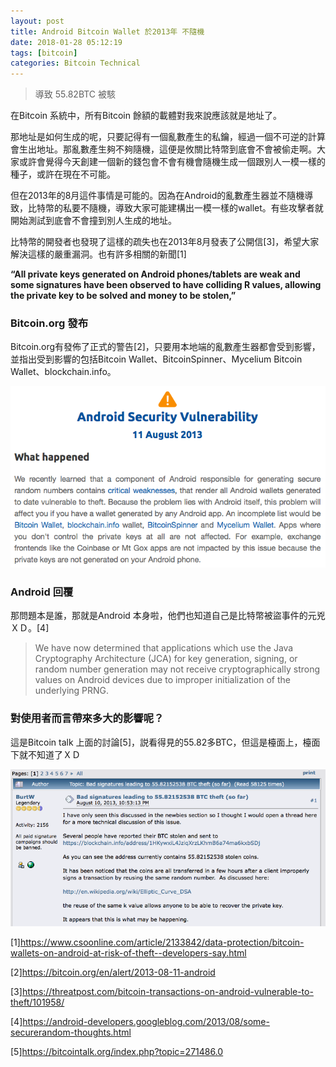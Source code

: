 ```yaml
---
layout: post
title: Android Bitcoin Wallet 於2013年 不隨機
date: 2018-01-28 05:12:19
tags: [bitcoin]
categories: Bitcoin Technical
---
```


>導致 55.82BTC 被駭

在Bitcoin 系統中，所有Bitcoin 餘額的載體對我來說應該就是地址了。

那地址是如何生成的呢，只要記得有一個亂數產生的私鑰，經過一個不可逆的計算會生出地址。那亂數產生夠不夠隨機，這便是攸關比特幣到底會不會被偷走啊。大家或許會覺得今天創建一個新的錢包會不會有機會隨機生成一個跟別人一模一樣的種子，或許在現在不可能。

但在2013年的8月這件事情是可能的。因為在Android的亂數產生器並不隨機導致，比特幣的私要不隨機，導致大家可能建構出一模一樣的wallet。有些攻擊者就開始測試到底會不會撞到別人生成的地址。

<!-- more --> 

比特幣的開發者也發現了這樣的疏失也在2013年8月發表了公開信[3]，希望大家解決這樣的嚴重漏洞。也有許多相關的新聞[1]

**“All private keys generated on Android phones/tablets are weak and some signatures have been observed to have colliding R values, allowing the private key to be solved and money to be stolen,”**

### Bitcoin.org 發布

Bitcoin.org有發佈了正式的警告[2]，只要用本地端的亂數產生器都會受到影響，並指出受到影響的包括Bitcoin Wallet、BitcoinSpinner、Mycelium Bitcoin Wallet、blockchain.info。

![](/image/b1.png)

### Android 回覆
那問題本是誰，那就是Android 本身啦，他們也知道自己是比特幣被盜事件的元兇ＸＤ。[4]

>We have now determined that applications which use the Java Cryptography Architecture (JCA) for key generation, signing, or random number generation may not receive cryptographically strong values on Android devices due to improper initialization of the underlying PRNG.

### 對使用者而言帶來多大的影響呢？
這是Bitcoin talk 上面的討論[5]，説看得見的55.82多BTC，但這是檯面上，檯面下就不知道了ＸＤ

![](/image/b2.png)

[1]https://www.csoonline.com/article/2133842/data-protection/bitcoin-wallets-on-android-at-risk-of-theft--developers-say.html

[2]https://bitcoin.org/en/alert/2013-08-11-android

[3]https://threatpost.com/bitcoin-transactions-on-android-vulnerable-to-theft/101958/

[4]https://android-developers.googleblog.com/2013/08/some-securerandom-thoughts.html

[5]https://bitcointalk.org/index.php?topic=271486.0
